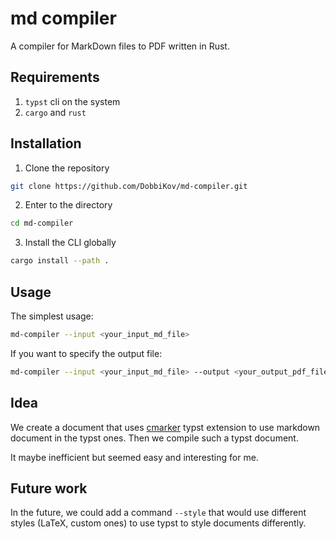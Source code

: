 # md compiler

A compiler for MarkDown files to PDF written in Rust.

## Requirements
1. `typst` cli on the system
2. `cargo` and `rust`

## Installation
1. Clone the repository
```sh
git clone https://github.com/DobbiKov/md-compiler.git
```

2. Enter to the directory
```sh
cd md-compiler
```

3. Install the CLI globally
```sh
cargo install --path .
```

## Usage
The simplest usage:
```sh
md-compiler --input <your_input_md_file>
```

If you want to specify the output file:
```sh
md-compiler --input <your_input_md_file> --output <your_output_pdf_file>
```

## Idea
We create a document that uses
[cmarker](https://typst.app/universe/package/cmarker/) typst extension to use
markdown document in the typst ones. Then we compile such a typst document.

It maybe inefficient but seemed easy and interesting for me.

## Future work
In the future, we could add a command `--style` that would use different styles
(LaTeX, custom ones) to use typst to style documents differently.

